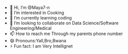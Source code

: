 - 👋 Hi, I’m @Maya7-n
- 👀 I’m interested in Cooking
- 🌱 I’m currently learning coding
- 💞️ I’m looking to collaborate on Data Science/Software Engineering/Medical
- 📫 How to reach me Through my parents phone number
- 😄 Pronouns:Yall,Bro,Bwana
- ⚡ Fun fact: I am Very Intellignet

<!---
Maya7-n/Maya7-n is a ✨ special ✨ repository because its `README.md` (this file) appears on your GitHub profile.
You can click the Preview link to take a look at your changes.
--->
